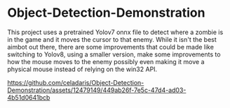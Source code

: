 # Object-Detection-Demonstration

This project uses a pretrained Yolov7 onnx file to detect where a zombie is in the game and it moves the cursor to that enemy. While it isn't the best aimbot out there, there are some improvements that could be made like switching to Yolov8, using a smaller version, make some improvements to how the mouse moves to the enemy possibly even making it move a physical mouse instead of relying on the win32 API.




https://github.com/celadaris/Object-Detection-Demonstration/assets/12479149/449ab26f-7e5c-47d4-ad03-4b51d0641bcb

